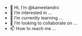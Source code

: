 - 👋 Hi, I’m @kameelandro
- 👀 I’m interested in ...
- 🌱 I’m currently learning ...
- 💞️ I’m looking to collaborate on ...
- 📫 How to reach me ...

<!---
kameelandro/kameelandro is a ✨ special ✨ repository because its `README.md` (this file) appears on your GitHub profile.
You can click the Preview link to take a look at your changes.
--->
